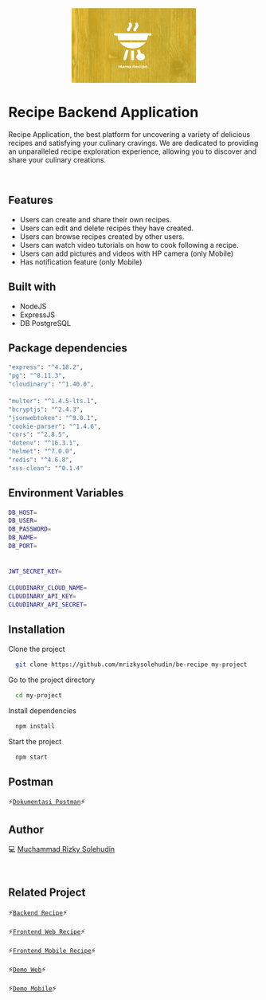 <div align="center">
 <img height="150" width="250" src="https://github.com/mrizkysolehudin/fe-recipe-rtk/blob/master/public/assets/images/logo-bgyellow.png"  />
</div>

# Recipe Backend Application

Recipe Application, the best platform for uncovering a variety of delicious recipes and satisfying your culinary cravings. We are dedicated to providing an unparalleled recipe exploration experience, allowing you to discover and share your culinary creations.

<br />

## Features

- Users can create and share their own recipes.
- Users can edit and delete recipes they have created.
- Users can browse recipes created by other users.
- Users can watch video tutorials on how to cook following a recipe.
- Users can add pictures and videos with HP camera (only Mobile)
- Has notification feature (only Mobile)

## Built with

- NodeJS
- ExpressJS
- DB PostgreSQL

## Package dependencies

```bash
"express": "^4.18.2",
"pg": "^8.11.3",
"cloudinary": "^1.40.0",

"multer": "^1.4.5-lts.1",
"bcryptjs": "^2.4.3",
"jsonwebtoken": "^9.0.1",
"cookie-parser": "^1.4.6",
"cors": "^2.8.5",
"dotenv": "^16.3.1",
"helmet": "^7.0.0",
"redis": "^4.6.8",
"xss-clean": "^0.1.4"
```

## Environment Variables

```bash
DB_HOST=
DB_USER=
DB_PASSWORD=
DB_NAME=
DB_PORT=


JWT_SECRET_KEY=

CLOUDINARY_CLOUD_NAME=
CLOUDINARY_API_KEY=
CLOUDINARY_API_SECRET=
```

## Installation

Clone the project

```bash
  git clone https://github.com/mrizkysolehudin/be-recipe my-project
```

Go to the project directory

```bash
  cd my-project
```

Install dependencies

```bash
  npm install
```

Start the project

```bash
  npm start
```

## Postman

⚡[`Dokumentasi Postman`](https://documenter.getpostman.com/view/23681909/2s9YXcdQap)⚡

## Author

💻 [Muchammad Rizky Solehudin](https://github.com/mrizkysolehudin)

<br />

## Related Project

⚡[`Backend Recipe`](https://github.com/mrizkysolehudin/be-recipe)⚡

⚡[`Frontend Web Recipe`](https://github.com/mrizkysolehudin/fe-recipe-rtk)⚡

⚡[`Frontend Mobile Recipe`](https://github.com/mrizkysolehudin/fe_recipe_rtk_reactnative)⚡

⚡[`Demo Web`](https://master--fe-recipe-versi2.netlify.app/)⚡

⚡[`Demo Mobile`](https://drive.google.com/drive/folders/1zDYfLxeZS6YwljQZVvuMwKAlLHssGV2Y?usp=sharing)⚡
